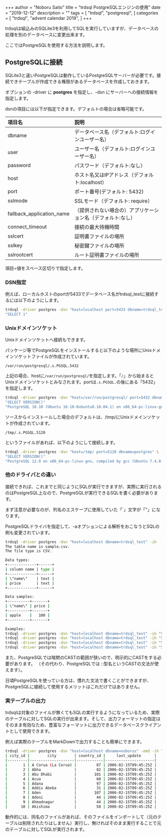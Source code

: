 +++
author = "Noboru Saito"
title = "trdsql PostgreSQLエンジンの使用"
date = "2019-12-12"
description = ""
tags = [
    "trdsql",
    "postgresql",
]
categories = [
    "trdsql",
    "advent calendar 2019",
]
+++

trdsqlは組込みのSQLite3を利用してSQLを実行していますが、データベースの処理を別のデータベースに変更出来ます。

ここではPostgreSQLを使用する方法を説明します。

## PostgreSQLに接続

SQLite3と違いPostgreSQLは動作しているPostgreSQLサーバーが必要です。接続できテーブルが作成できる権限があるデータベースを作成しておきます。

オプションの -driver に **postgres** を指定し、-dsn にサーバーへの接続情報を指定します。

dsnの項目には以下が指定できます。デフォルトの場合は省略可能です。

|             項目名          | 説明 |
|:---------------------------|:-----|
| dbname                     | データベース名（デフォルト:ログインユーザー名） |
| user                       | ユーザー名（デフォルト:ログインユーザー名） |
| password                   | パスワード（デフォルト:なし）|
| host                       | ホスト名又はIPアドレス（デフォルト:localhost）|
| port                       | ポート番号(デフォルト: 5432) |
| sslmode                    | SSLモード（デフォルト: require）|
| fallback_application_name  | （提供されない場合の）アプリケーション名（デフォルト:なし）|
| connect_timeout            | 接続の最大待機時間 |
| sslcert                    | 証明書ファイルの場所 |
| sslkey                     | 秘密鍵ファイルの場所 |
| sslrootcert                | ルート証明書ファイルの場所 |

項目=値をスペース区切りで指定します。

### DSN指定

例えば、ローカルホストのportが5433でデータベース名がtrdsql_testに接続するには以下のようにします。

```sh
trdsql -driver postgres -dsn "host=localhost port=5433 dbname=trdsql_test" \
"SELECT 1"
```

### Unixドメインソケット

Unixドメインソケットへ接続もできます。

パッケージ等でPostgreSQLをインストールすると以下のような場所にUnixドメインソケットファイルが作成されています。

```path
/var/run/postgresql/.s.PGSQL.5432
```

上記の場合、hostに`/var/run/postgresql/`を指定します。「`/`」から始まるとUnixドメインソケットとみなされます。portは`.s.PGSQL.`の後にある「5432」を指定します。

```sh
trdsql -driver postgres -dsn "host=/var/run/postgresql/ port=5432 dbname=trdsql_test" \
"SELECT VERSION()"
"PostgreSQL 10.10 (Ubuntu 10.10-0ubuntu0.18.04.1) on x86_64-pc-linux-gnu, compiled by gcc (Ubuntu 7.4.0-1ubuntu1~18.04.1) 7.4.0, 64-bit"
```

ソースからインストールした場合のデフォルトは、/tmp/にUnixドメインソケットが作成されています。

```path
/tmp/.s.PGSQL.5120
```

というファイルがあれば、以下のようにして接続します。

```sh
trdsql -driver postgres -dsn "host=/tmp/ port=5120 dbname=postgres" \
"SELECT VERSION()"
"PostgreSQL 12.0 on x86_64-pc-linux-gnu, compiled by gcc (Ubuntu 7.4.0-1ubuntu1~18.04.1) 7.4.0, 64-bit"
```

### 他のドライバとの違い

接続できれば、これまでと同じようにSQLが実行できますが、実際に実行されるのはPostgreSQL上なので、PostgreSQLが実行できるSQLを書く必要があります。

まず注意が必要なのが、列名のエスケープに使用していた「`」文字が「"」になります。

PostgreSQLドライバを指定して、-aオプションによる解析をおこなうとSQLの例も変更されています。

```sh
trdsql -driver postgres -dsn "host=localhost dbname=trdsql_test" -ih  -a sample.csv
The table name is sample.csv.
The file type is CSV.

Data types:
+-------------+------+
| column name | type |
+-------------+------+
| \"name\"    | text |
| price       | text |
+-------------+------+

Data samples:
+----------+-------+
| \"name\" | price |
+----------+-------+
| apple    |   100 |
+----------+-------+

Examples:
trdsql -driver postgres -dsn "host=localhost dbname=trdsql_test" -ih "SELECT \"name\", price FROM sample.csv"
trdsql -driver postgres -dsn "host=localhost dbname=trdsql_test" -ih "SELECT \"name\", price FROM sample.csv WHERE \"name\" = 'apple'"
trdsql -driver postgres -dsn "host=localhost dbname=trdsql_test" -ih "SELECT \"name\", count(\"name\") FROM sample.csv GROUP BY \"name\""
trdsql -driver postgres -dsn "host=localhost dbname=trdsql_test" -ih "SELECT \"name\", price FROM sample.csv ORDER BY \"name\" LIMIT 10"
```

また、PostgreSQLでは暗黙のCASTの範囲が狭いので、明示的にCASTをする必要があります。
（その代わり、PostgreSQLでは ::型名というCASTの文法が使えます）。

日頃PostgreSQLを使っている方は、慣れた文法で書くことができますが、PostgreSQLに接続して使用するメリットはこれだけではありません。

### 実テーブルの出力

trdsqlは対象のファイルが無くてもSQLの実行するようになっているため、実際のテーブルに対してSQLの実行が出来ます。そして、出力フォーマットの指定はそのまま有効なため、豊富なフォーマットに出力できるデータベースクライアントとして使用できます。

例えば実際のテーブルをMarkDownで出力することも簡単にできます。

```sh
trdsql -driver postgres -dsn "host=localhost dbname=noborus" -omd -ih "SELECT * FROM city LIMIT 10"
| city_id |        city        | country_id |     last_update      |
|---------|--------------------|------------|----------------------|
|       1 | A Corua (La Corua) |         87 | 2006-02-15T09:45:25Z |
|       2 | Abha               |         82 | 2006-02-15T09:45:25Z |
|       3 | Abu Dhabi          |        101 | 2006-02-15T09:45:25Z |
|       4 | Acua               |         60 | 2006-02-15T09:45:25Z |
|       5 | Adana              |         97 | 2006-02-15T09:45:25Z |
|       6 | Addis Abeba        |         31 | 2006-02-15T09:45:25Z |
|       7 | Aden               |        107 | 2006-02-15T09:45:25Z |
|       8 | Adoni              |         44 | 2006-02-15T09:45:25Z |
|       9 | Ahmadnagar         |         44 | 2006-02-15T09:45:25Z |
|      10 | Akishima           |         50 | 2006-02-15T09:45:25Z |
```

動作的には、同名のファイルがあれば、そのファイルをインポートして（元のテーブルは削除されたりはしません）実行し、無ければそのまま実行することで元のテーブルに対してSQLが実行されます。
